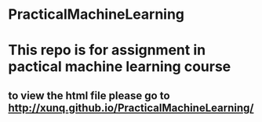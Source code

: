# PracticalMachineLearning
# This repo is for assignment in pactical machine learning course

## to view the html file please go to http://xunq.github.io/PracticalMachineLearning/
